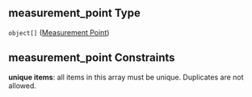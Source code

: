 ## measurement\_point Type

`object[]` ([Measurement Point](iea43_wra_data_model-properties-measurement-location-measurement-location-properties-measurement-point-measurement-point.md))

## measurement\_point Constraints

**unique items**: all items in this array must be unique. Duplicates are not allowed.
